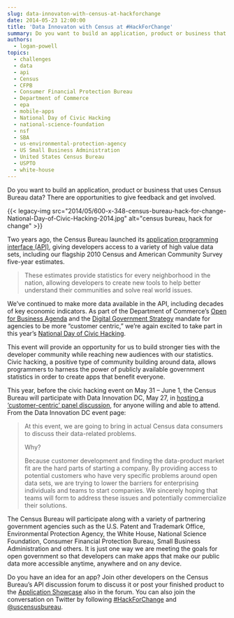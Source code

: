 ```yaml
---
slug: data-innovaton-with-census-at-hackforchange
date: 2014-05-23 12:00:00
title: 'Data Innovaton with Census at #HackForChange'
summary: Do you want to build an application, product or business that uses Census Bureau data? There are opportunities to give feedback and get involved. Two years ago, the Census Bureau launched its application programming interface (API), giving developers access to a variety of high value data
authors:
  - logan-powell
topics:
  - challenges
  - data
  - api
  - Census
  - CFPB
  - Consumer Financial Protection Bureau
  - Department of Commerce
  - epa
  - mobile-apps
  - National Day of Civic Hacking
  - national-science-foundation
  - nsf
  - SBA
  - us-environmental-protection-agency
  - US Small Business Administration
  - United States Census Bureau
  - USPTO
  - white-house
---
```


Do you want to build an application, product or business that uses Census Bureau data? There are opportunities to give feedback and get involved.

{{< legacy-img src="2014/05/600-x-348-census-bureau-hack-for-change-National-Day-of-Civic-Hacking-2014.jpg" alt="census bureau, hack for change" >}}

Two years ago, the Census Bureau launched its [application programming interface (API)](http://www.census.gov/developers/), giving developers access to a variety of high value data sets, including our flagship 2010 Census and American Community Survey five-year estimates.

> These estimates provide statistics for every neighborhood in the nation, allowing developers to create new tools to help better understand their communities and solve real world issues.

We’ve continued to make more data available in the API, including decades of key economic indicators. As part of the Department of Commerce’s [Open for Business Agenda](http://www.commerce.gov/news/fact-sheets/2013/11/14/fact-sheet-us-department-commerce-open-business-agenda) and the [Digital Government Strategy](http://www.whitehouse.gov/sites/default/files/omb/egov/digital-government/digital-government.html) mandate for agencies to be more &#8220;customer centric,&#8221; we’re again excited to take part in this year’s [National Day of Civic Hacking](http://hackforchange.org/).

This event will provide an opportunity for us to build stronger ties with the developer community while reaching new audiences with our statistics. Civic hacking, a positive type of community building around data, allows programmers to harness the power of publicly available government statistics in order to create apps that benefit everyone.

This year, before the civic hacking event on May 31 – June 1, the Census Bureau will participate with Data Innovation DC, May 27, in [hosting a ‘customer-centric’ panel discussion](http://www.meetup.com/Data-Business-DC/events/182552262/), for anyone willing and able to attend. From the Data Innovation DC event page:

> At this event, we are going to bring in actual Census data consumers to discuss their data-related problems.
> 
> Why?
> 
> Because customer development and finding the data-product market fit are the hard parts of starting a company. By providing access to potential customers who have very specific problems around open data sets, we are trying to lower the barriers for enterprising individuals and teams to start companies. We sincerely hoping that teams will form to address these issues and potentially commercialize their solutions.

The Census Bureau will participate along with a variety of partnering government agencies such as the U.S. Patent and Trademark Office, Environmental Protection Agency, the White House, National Science Foundation, Consumer Financial Protection Bureau, Small Business Administration and others. It is just one way we are meeting the goals for open government so that developers can make apps that make our public data more accessible anytime, anywhere and on any device.

Do you have an idea for an app? Join other developers on the Census Bureau’s API discussion forum to discuss it or post your finished product to the [Application Showcase](http://apiforum.ideascale.com/a/ideafactory.do?id=18378&mode=recent&discussionFilter=byids&discussionID=26088) also in the forum. You can also join the conversation on Twitter by following [#HackForChange](http://twitter.com/search?q=%23hackforchange "#HackForChange") and [@uscensusbureau](http://twitter.com/uscensusbureau).